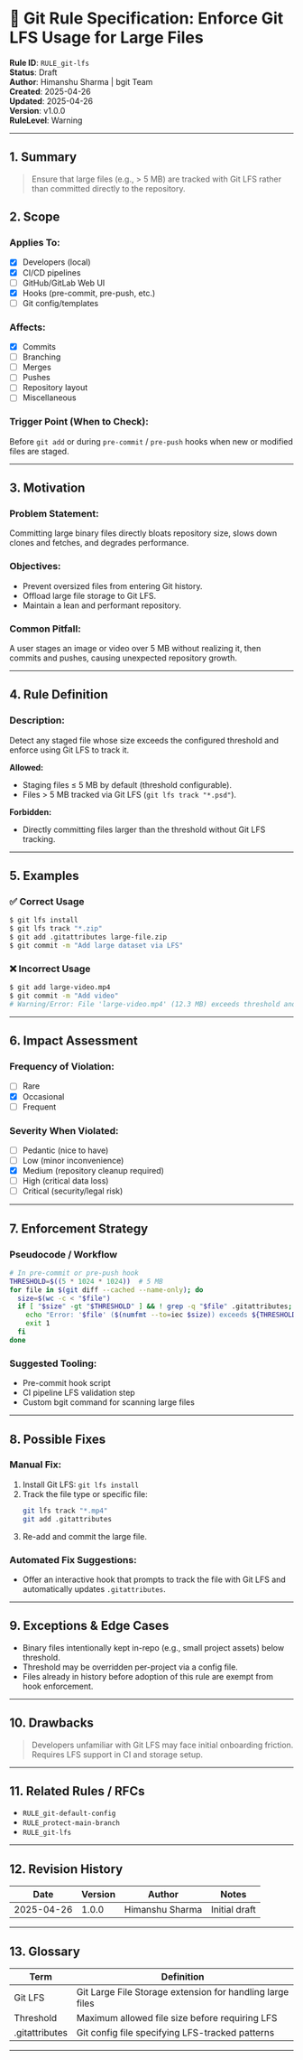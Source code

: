 # 📘 Git Rule Specification: Enforce Git LFS Usage for Large Files

**Rule ID**: `RULE_git-lfs`  
**Status**: Draft  
**Author**: Himanshu Sharma | bgit Team  
**Created**: 2025-04-26  
**Updated**: 2025-04-26  
**Version**: v1.0.0  
**RuleLevel**: Warning

---

## 1. Summary

> Ensure that large files (e.g., > 5 MB) are tracked with Git LFS rather than committed directly to the repository.

## 2. Scope

### Applies To:
- [x] Developers (local)  
- [x] CI/CD pipelines  
- [ ] GitHub/GitLab Web UI  
- [x] Hooks (pre-commit, pre-push, etc.)  
- [ ] Git config/templates  

### Affects:
- [x] Commits  
- [ ] Branching  
- [ ] Merges  
- [ ] Pushes  
- [ ] Repository layout  
- [ ] Miscellaneous  

### Trigger Point (When to Check):
Before `git add` or during `pre-commit` / `pre-push` hooks when new or modified files are staged.

---

## 3. Motivation

### Problem Statement:
Committing large binary files directly bloats repository size, slows down clones and fetches, and degrades performance.

### Objectives:
- Prevent oversized files from entering Git history.  
- Offload large file storage to Git LFS.  
- Maintain a lean and performant repository.

### Common Pitfall:
A user stages an image or video over 5 MB without realizing it, then commits and pushes, causing unexpected repository growth.

---

## 4. Rule Definition

### Description:
Detect any staged file whose size exceeds the configured threshold and enforce using Git LFS to track it.

**Allowed:**  
- Staging files ≤ 5 MB by default (threshold configurable).  
- Files > 5 MB tracked via Git LFS (`git lfs track "*.psd"`).

**Forbidden:**  
- Directly committing files larger than the threshold without Git LFS tracking.

---

## 5. Examples

### ✅ Correct Usage
```bash
$ git lfs install
$ git lfs track "*.zip"
$ git add .gitattributes large-file.zip
$ git commit -m "Add large dataset via LFS"
```

### ❌ Incorrect Usage
```bash
$ git add large-video.mp4
$ git commit -m "Add video"
# Warning/Error: File 'large-video.mp4' (12.3 MB) exceeds threshold and is not tracked by Git LFS.
```

---

## 6. Impact Assessment

### Frequency of Violation:
- [ ] Rare  
- [x] Occasional  
- [ ] Frequent  

### Severity When Violated:
- [ ] Pedantic (nice to have)  
- [ ] Low (minor inconvenience)  
- [x] Medium (repository cleanup required)  
- [ ] High (critical data loss)  
- [ ] Critical (security/legal risk)  

---

## 7. Enforcement Strategy

### Pseudocode / Workflow
```bash
# In pre-commit or pre-push hook
THRESHOLD=$((5 * 1024 * 1024))  # 5 MB
for file in $(git diff --cached --name-only); do
  size=$(wc -c < "$file")
  if [ "$size" -gt "$THRESHOLD" ] && ! grep -q "$file" .gitattributes; then
    echo "Error: '$file' ($(numfmt --to=iec $size)) exceeds ${THRESHOLD} bytes and is not tracked by Git LFS."
    exit 1
  fi
done
```

### Suggested Tooling:
- Pre-commit hook script  
- CI pipeline LFS validation step  
- Custom bgit command for scanning large files

---

## 8. Possible Fixes

### Manual Fix:
1. Install Git LFS: `git lfs install`  
2. Track the file type or specific file:
   ```bash
   git lfs track "*.mp4"
   git add .gitattributes
   ```
3. Re-add and commit the large file.

### Automated Fix Suggestions:
- Offer an interactive hook that prompts to track the file with Git LFS and automatically updates `.gitattributes`.

---

## 9. Exceptions & Edge Cases

- Binary files intentionally kept in-repo (e.g., small project assets) below threshold.  
- Threshold may be overridden per-project via a config file.  
- Files already in history before adoption of this rule are exempt from hook enforcement.

---

## 10. Drawbacks

> Developers unfamiliar with Git LFS may face initial onboarding friction. Requires LFS support in CI and storage setup.

---

## 11. Related Rules / RFCs

- `RULE_git-default-config`  
- `RULE_protect-main-branch`  
- `RULE_git-lfs`  

---

## 12. Revision History

| Date       | Version | Author           | Notes                        |
|------------|---------|------------------|------------------------------|
| 2025-04-26 | 1.0.0   | Himanshu Sharma  | Initial draft                |

---

## 13. Glossary

| Term         | Definition                                           |
|--------------|------------------------------------------------------|
| Git LFS      | Git Large File Storage extension for handling large files |
| Threshold    | Maximum allowed file size before requiring LFS       |
| .gitattributes | Git config file specifying LFS-tracked patterns    |

---


